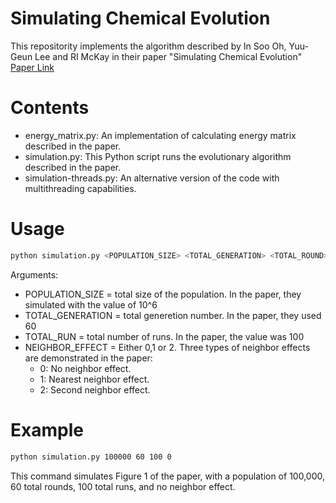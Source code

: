 # Simulating Chemical Evolution
This repositority implements the algorithm described by In Soo Oh, Yuu-Geun Lee and RI McKay in their paper "Simulating Chemical Evolution" [Paper Link](https://ieeexplore.ieee.org/document/5949958) 

# Contents
- energy_matrix.py: An implementation of calculating energy matrix described in the paper.
- simulation.py: This Python script runs the evolutionary algorithm described in the paper.
- simulation-threads.py: An alternative version of the code with multithreading capabilities.

# Usage
```bash
python simulation.py <POPULATION_SIZE> <TOTAL_GENERATION> <TOTAL_ROUND> <NEIGHBOR_EFFECT>
```
Arguments:
- POPULATION_SIZE = total size of the population. In the paper, they simulated with the value of 10^6
- TOTAL_GENERATION = total generetion number. In the paper, they used 60
- TOTAL_RUN = total number of runs. In the paper, the value was 100
- NEIGHBOR_EFFECT = Either 0,1 or 2. Three types of neighbor effects are demonstrated in the paper:
  - 0: No neighbor effect.
  - 1: Nearest neighbor effect.
  - 2: Second neighbor effect.
# Example
```bash
python simulation.py 100000 60 100 0
```
This command simulates Figure 1 of the paper, with a population of 100,000, 60 total rounds, 100 total runs, and no neighbor effect.

